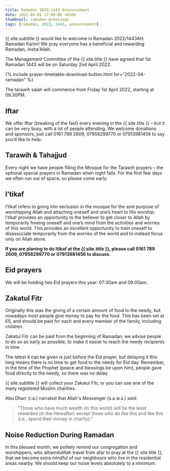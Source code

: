 ```yaml
---
title: Ramadan 2022/1443 Announcement
date: 2022-04-01 17:00:00 +0100
thumbnail: ramadan-greetings
tags: [ramadan, 2022, 1443, announcement]
---
```


{{ site.subtitle }} would like to welcome in Ramadan 2022/1443AH. Ramadan Karim! We pray everyone has a beneficial and rewarding Ramadan, insha'Allah.

The Management Committee of the {{ site.title }} have agreed that 1st Ramadan 1443 will be on Saturday 2nd April 2022.

{% include prayer-timetable-download-button.html for="2022-04-ramadan" %}

The tarawih salah will commence from Friday 1st April 2022, starting at 09.30PM.

## Iftar

We offer Iftar (breaking of the fast) every evening in the {{ site.title }} – but it can be very busy, with a lot of people attending. We welcome donations and sponsors, just call 0161 789 2609, 07958299770 or 07913981456 to say you’d like to help.

## Tarawih & Tahajjud

Every night we have people filling the Mosque for the Tarawih prayers – the optional special prayers in Ramadan when night falls. For the first few days we often run out of space, so please come early.

## I’tikaf

I’tikaf refers to going into seclusion in the mosque for the sole purpose of worshipping Allah and attaching oneself and one’s heart to His worship. I’tikaf provides an opportunity to the believer to get closer to Allah by temporarily freeing oneself and one’s mind from the activities and worries of this world. This provides an excellent opportunity to train oneself to disassociate temporarily from the worries of the world and to instead focus only on Allah alone.

**If you are planing to do Itikaf at the {{ site.title }}, please call 0161 789 2609, 07958299770 or 07913981456 to discuss.**

## Eid prayers

We will be holding two Eid prayers this year: 07:30am and 09:00am.

## Zakatul Fitr

Originally this was the giving of a certain amount of food to the needy, but nowadays most people give money to pay for the food. This has been set at £5, and should be paid for each and every member of the family, including children.

Zakatul Fitr can be paid from the beginning of Ramadan; we advise people to do so as early as possible, to make it easier to reach the needy recipients in time.

The latest it can be given is just before the Eid prayer, but delaying it this long means there is no time to get food to the needy for Eid day. Remember, in the time of the Prophet (peace and blessings be upon him), people gave food directly to the needy, so there was no delay.

{{ site.subtitle }} will collect your Zakatul Fitr, or you can use one of the many registered Muslim charities.

Abu Dharr (r.a.) narrated that Allah's Messenger (s.a.w.s.) said:

> "Those who have much wealth (in this world) will be the least rewarded (in the Hereafter) except those who do like this and like this (i.e., spend their money in charity)."

## Noise Reduction During Ramadan

In this blessed month, we politely remind our congregation and worshippers, who alhamdulillah travel from afar to pray at the {{ site.title }}, that we become extra mindful of our neighbours who live in the residential areas nearby. We should keep our noise levels absolutely to a minimum.
